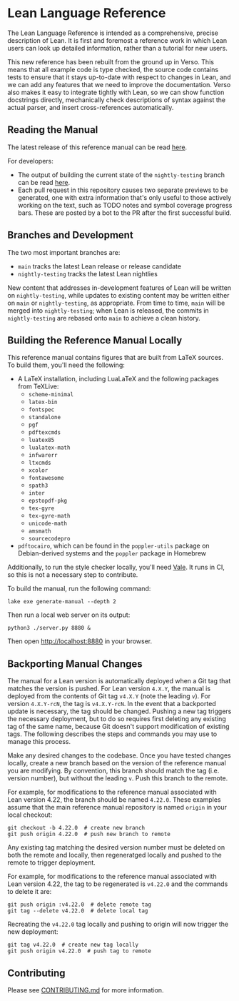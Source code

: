 # Lean Language Reference

The Lean Language Reference is intended as a comprehensive, precise description of Lean. It is first and foremost a reference work in which Lean users can look up detailed information, rather than a tutorial for new users.

This new reference has been rebuilt from the ground up in Verso. This means that all example code is type checked, the source code contains tests to ensure that it stays up-to-date with respect to changes in Lean, and we can add any features that we need to improve the documentation. Verso also makes it easy to integrate tightly with Lean, so we can show function docstrings directly, mechanically check descriptions of syntax against the actual parser, and insert cross-references automatically.


## Reading the Manual

The latest release of this reference manual can be read [here](https://lean-lang.org/doc/reference/latest/).

For developers:
 * The output of building the current state of the `nightly-testing` branch can be read [here](https://lean-reference-manual-review.netlify.app/).
 * Each pull request in this repository causes two separate previews to be generated, one with extra information that's only useful to those actively working on the text, such as TODO notes and symbol coverage progress bars. These are posted by a bot to the PR after the first successful build.

## Branches and Development

The two most important branches are:
 * `main` tracks the latest Lean release or release candidate
 * `nightly-testing` tracks the latest Lean nightlies

New content that addresses in-development features of Lean will be
written on `nightly-testing`, while updates to existing content may be
written either on `main` or `nightly-testing`, as appropriate. From
time to time, `main` will be merged into `nightly-testing`; when Lean
is released, the commits in `nightly-testing` are rebased onto `main`
to achieve a clean history.

## Building the Reference Manual Locally

This reference manual contains figures that are built from LaTeX sources. To build them, you'll need the following:
 * A LaTeX installation, including LuaLaTeX and the following packages from TeXLive:
   + `scheme-minimal`
   + `latex-bin`
   + `fontspec`
   + `standalone`
   + `pgf`
   + `pdftexcmds`
   + `luatex85`
   + `lualatex-math`
   + `infwarerr`
   + `ltxcmds`
   + `xcolor`
   + `fontawesome`
   + `spath3`
   + `inter`
   + `epstopdf-pkg`
   + `tex-gyre`
   + `tex-gyre-math`
   + `unicode-math`
   + `amsmath`
   + `sourcecodepro`
 * `pdftocairo`, which can be found in the `poppler-utils` package on Debian-derived systems and the `poppler` package in Homebrew
 
Additionally, to run the style checker locally, you'll need [Vale](https://vale.sh/). It runs in CI, so this is not a necessary step to contribute.

To build the manual, run the following command:

```
lake exe generate-manual --depth 2
```

Then run a local web server on its output:
```
python3 ./server.py 8880 &
```

Then open <http://localhost:8880> in your browser.

## Backporting Manual Changes

The manual for a Lean version is automatically deployed when a Git tag that matches the version is pushed. For Lean version `4.X.Y`, the manual is deployed from the contents of Git tag `v4.X.Y` (note the leading `v`). For version `4.X.Y-rcN`, the tag is `v4.X.Y-rcN`. In the event that a backported update is necessary, the tag should be changed. Pushing a new tag triggers the necessary deployment, but to do so requires first deleting any existing tag of the same name, because Git doesn't  support modification of existing tags. The following describes the steps and commands you may use to manage this process.

Make any desired changes to the codebase. Once you have tested changes locally, create a new branch based on the version of the reference manual you are modifying. By convention, this branch should match the tag (i.e. version number), but without the leading `v`. Push this branch to the remote.

For example, for modifications to the reference manual associated with Lean version 4.22, the branch should be named `4.22.0`. These examples assume that the main reference manual repository is named `origin` in your local checkout:

```
git checkout -b 4.22.0  # create new branch
git push origin 4.22.0  # push new branch to remote
```

Any existing tag matching the desired version number must be deleted on both the remote and locally, then regeneratged locally and pushed to the remote to trigger deployment. 

For example, for modifications to the reference manual associated with Lean version 4.22, the tag to be regenerated is `v4.22.0` and the commands to delete it are:

```
git push origin :v4.22.0  # delete remote tag
git tag --delete v4.22.0  # delete local tag
```

Recreating the `v4.22.0` tag locally and pushing to origin will now trigger the new deployment:

```
git tag v4.22.0  # create new tag locally
git push origin v4.22.0  # push tag to remote
```


## Contributing

Please see [CONTRIBUTING.md](CONTRIBUTING.md) for more information.

